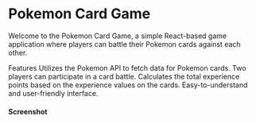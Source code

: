 <h1>Pokemon Card Game</h1>
Welcome to the Pokemon Card Game, a simple React-based game application where players can battle their Pokemon cards against each other.

Features
Utilizes the Pokemon API to fetch data for Pokemon cards.
Two players can participate in a card battle.
Calculates the total experience points based on the experience values on the cards.
Easy-to-understand and user-friendly interface.

<h4>Screenshot</h4>


